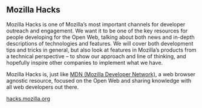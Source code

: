## Mozilla Hacks

Mozilla Hacks is one of Mozilla’s most important channels for developer outreach and engagement. We want it to be one of the key resources for people developing for the Open Web, talking about both news and in-depth descriptions of technologies and features. We will cover both development tips and tricks in general, but also look at features in Mozilla’s products from a technical perspective – to show our approach and line of thinking, and hopefully inspire other companies to implement what we have.

Mozilla Hacks is, just like [MDN (Mozilla Developer Network)](https://developer.mozilla.org/), a web browser agnostic resource, focused on the Open Web and sharing knowledge with all web developers out there.

[hacks.mozilla.org](https://hacks.mozilla.org/)

